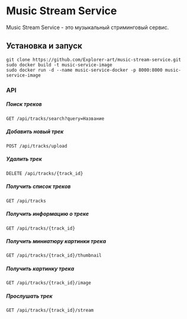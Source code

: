 # Music Stream Service

Music Stream Service - это музыкальный стриминговый сервис.

## Установка и запуск
```
git clone https://github.com/Explorer-art/music-stream-service.git
sudo docker build -t music-service-image
sudo docker run -d --name music-service-docker -p 8000:8000 music-service-image
```

### API
##### Поиск треков
`GET /api/tracks/search?query=Название`

##### Добавить новый трек
`POST /api/tracks/upload`

##### Удалить трек
`DELETE /api/tracks/{track_id}`

##### Получить список треков
`GET /api/tracks`

##### Получить информацию о треке
`GET /api/tracks/{track_id}`

##### Получить миниатюру картинки трека
`GET /api/tracks/{track_id}/thumbnail`

##### Получить картинку трека
`GET /api/tracks/{track_id}/image`

##### Прослушать трек
`GET /api/tracks/{track_id}/stream`
